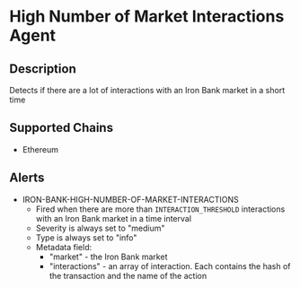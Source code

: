 # High Number of Market Interactions Agent

## Description

Detects if there are a lot of interactions with an Iron Bank market in a short time

## Supported Chains

- Ethereum

## Alerts

- IRON-BANK-HIGH-NUMBER-OF-MARKET-INTERACTIONS
  - Fired when there are more than `INTERACTION_THRESHOLD` interactions with an Iron Bank market in a time interval
  - Severity is always set to "medium"
  - Type is always set to "info"
  - Metadata field:
    - "market" - the Iron Bank market
    - "interactions" - an array of interaction. Each contains the hash of the transaction and the name of the action
